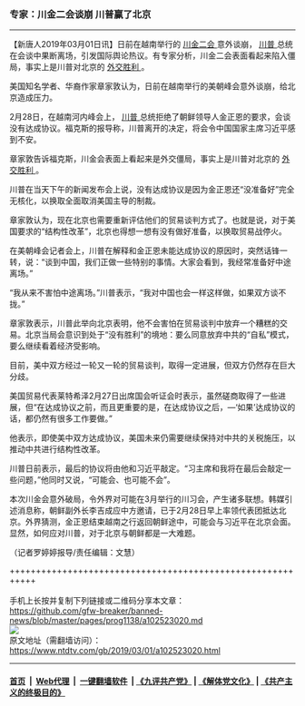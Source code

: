 ### 专家：川金二会谈崩 川普赢了北京
------------------------

<div class="post_content">
 <p>
  【新唐人2019年03月01日讯】日前在越南举行的
  <a href="https://www.ntdtv.com/gb/400557.htm">
   川金二会
  </a>
  意外谈崩，
  <a href="https://www.ntdtv.com/gb/川普.htm">
   川普
  </a>
  总统在会谈中果断离场，引发国际舆论热议。有专家分析，川金二会表面看起来陷入僵局，事实上是川普对北京的
  <a href="https://www.ntdtv.com/gb/外交胜利.htm">
   外交胜利
  </a>
  。
 </p>
 <p>
  美国知名学者、华裔作家章家敦认为，日前在越南举行的美朝峰会意外谈崩，给北京造成压力。
 </p>
 <p>
  2月28日，在越南河内峰会上，
  <a href="https://www.ntdtv.com/gb/川普.htm">
   川普
  </a>
  总统拒绝了朝鲜领导人金正恩的要求，会谈没有达成协议。福克斯的报导称，川普离开的决定，将会令中国国家主席习近平感到不安。
 </p>
 <p>
  章家敦告诉福克斯，川金会表面上看起来是外交僵局，事实上是川普对北京的
  <a href="https://www.ntdtv.com/gb/外交胜利.htm">
   外交胜利
  </a>
  。
 </p>
 <p>
  川普在当天下午的新闻发布会上说，没有达成协议是因为金正恩还“没准备好”完全无核化，以换取全面取消美国主导的制裁。
 </p>
 <p>
  章家敦认为，现在北京也需要重新评估他们的贸易谈判方式了。也就是说，对于美国要求的“结构性改革”，北京也得想一想有没有做好准备，以换取贸易战停火。
 </p>
 <p>
  在美朝峰会记者会上，川普在解释和金正恩未能达成协议的原因时，突然话锋一转，说：“谈到中国，我们正做一些特别的事情。大家会看到，我经常准备好中途离场。”
 </p>
 <p>
  “我从来不害怕中途离场。”川普表示，“我对中国也会一样这样做，如果双方谈不拢。”
 </p>
 <p>
  章家敦表示，川普此举向北京表明，他不会害怕在贸易谈判中放弃一个糟糕的交易。北京当局会意识到处于“没有胜利”的境地：要么同意放弃中共的“自私”模式，要么继续看着经济受影响。
 </p>
 <p>
  目前，美中双方经过一轮又一轮的贸易谈判，取得一定进展，但双方仍然存在巨大分歧。
 </p>
 <p>
  美国贸易代表莱特希泽2月27日出席国会听证会时表示，虽然磋商取得了一些进展，但“在达成协议之前，而且更重要的是，在达成协议之后，—‘如果’达成协议的话，都仍然有很多工作要做。”
 </p>
 <p>
  他表示，即使美中双方达成协议，美国未来仍需要继续保持对中共的关税施压，以推动中共进行结构性改革。
 </p>
 <p>
  川普日前表示，最后的协议将由他和习近平敲定。“习主席和我将在最后会敲定一些问题，”他同时又说，“可能会、也可能不会”。
 </p>
 <p>
  本次川金会意外破局，令外界对可能在3月举行的川习会，产生诸多联想。韩媒引述消息称，朝鲜副外长李吉成应中方邀请，已于2月28日早上率领代表团抵达北京。外界猜测，金正恩结束越南之行返回朝鲜途中，可能会与习近平在北京会面。显然，如何应对川普，对于北京与朝鲜都是一大难题。
 </p>
 <p>
  （记者罗婷婷报导/责任编辑：文慧）
 </p>
 <div class="single_ad">
 </div>
</div>

+++++++++++++++++++++++++++++++++++++++++++++++++++++++++++<br/><br/>
手机上长按并复制下列链接或二维码分享本文章：<br/>
https://github.com/gfw-breaker/banned-news/blob/master/pages/prog1138/a102523020.md <br/>
<a href='https://github.com/gfw-breaker/banned-news/blob/master/pages/prog1138/a102523020.md'><img src='https://github.com/gfw-breaker/banned-news/blob/master/pages/prog1138/a102523020.md.png'/></a> <br/>
原文地址（需翻墙访问）：https://www.ntdtv.com/gb/2019/03/01/a102523020.html


------------------------
#### [首页](https://github.com/gfw-breaker/banned-news/blob/master/README.md) &nbsp;|&nbsp; [Web代理](https://github.com/labour-camp/helloworld) &nbsp;|&nbsp; [一键翻墙软件](https://github.com/gfw-breaker/nogfw/blob/master/README.md) &nbsp;| [《九评共产党》](https://github.com/gfw-breaker/9ping.md/blob/master/README.md#九评之一评共产党是什么) | [《解体党文化》](https://github.com/gfw-breaker/jtdwh.md/blob/master/README.md) | [《共产主义的终极目的》](https://github.com/gfw-breaker/gczydzjmd.md/blob/master/README.md)

